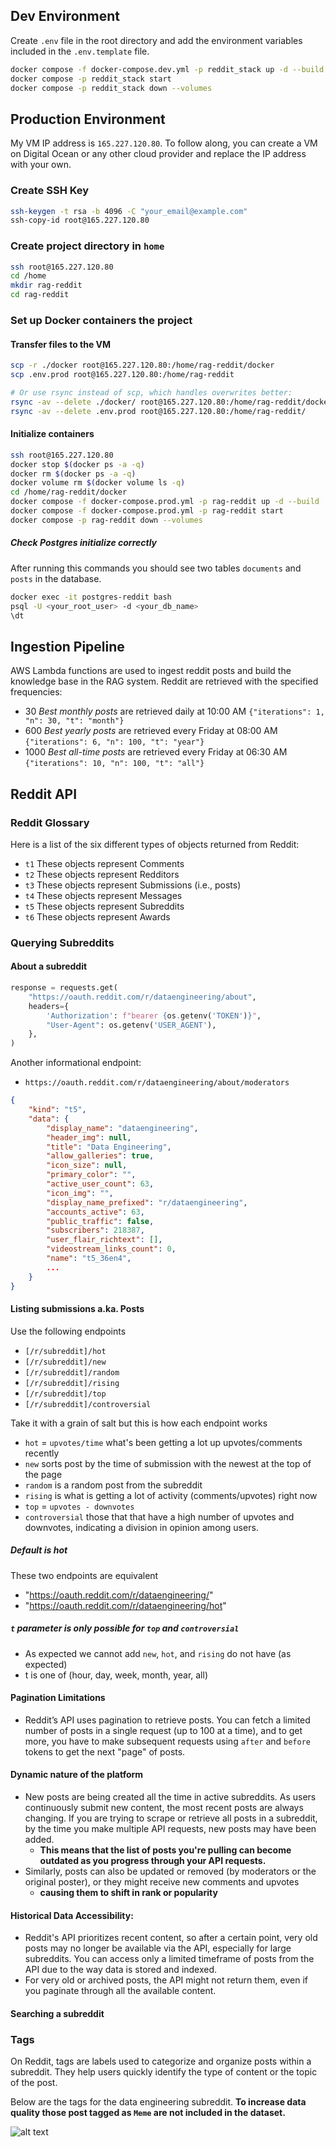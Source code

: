 ## Dev Environment
Create `.env` file in the root directory and add the environment variables included in the `.env.template` file.

```bash
docker compose -f docker-compose.dev.yml -p reddit_stack up -d --build
docker compose -p reddit_stack start
docker compose -p reddit_stack down --volumes
```

## Production Environment
My VM IP address is `165.227.120.80`. To follow along, you can create a VM on Digital Ocean or any other cloud provider and replace the IP address with your own.

### Create SSH Key
```bash
ssh-keygen -t rsa -b 4096 -C "your_email@example.com"
ssh-copy-id root@165.227.120.80
```

### Create project directory in `home`
```bash
ssh root@165.227.120.80
cd /home
mkdir rag-reddit
cd rag-reddit
```

### Set up Docker containers the project
#### Transfer files to the VM
```bash
scp -r ./docker root@165.227.120.80:/home/rag-reddit/docker
scp .env.prod root@165.227.120.80:/home/rag-reddit

# Or use rsync instead of scp, which handles overwrites better:
rsync -av --delete ./docker/ root@165.227.120.80:/home/rag-reddit/docker
rsync -av --delete .env.prod root@165.227.120.80:/home/rag-reddit/
```

#### Initialize containers
```bash
ssh root@165.227.120.80
docker stop $(docker ps -a -q)
docker rm $(docker ps -a -q)
docker volume rm $(docker volume ls -q)
cd /home/rag-reddit/docker
docker compose -f docker-compose.prod.yml -p rag-reddit up -d --build
docker compose -f docker-compose.prod.yml -p rag-reddit start
docker compose -p rag-reddit down --volumes
```

##### Check Postgres initialize correctly
After running this commands you should see two tables `documents` and `posts` in the database.
```bash
docker exec -it postgres-reddit bash
psql -U <your_root_user> -d <your_db_name>
\dt
```

## Ingestion Pipeline
AWS Lambda functions are used to ingest reddit posts and build the knowledge base in the RAG system.
Reddit are retrieved with the specified frequencies:
- 30 *Best monthly posts* are retrieved daily at 10:00 AM `{"iterations": 1, "n": 30, "t": "month"}`
- 600 *Best yearly posts* are retrieved every Friday at 08:00 AM `{"iterations": 6, "n": 100, "t": "year"}`
- 1000 *Best all-time posts* are retrieved every Friday at 06:30 AM `{"iterations": 10, "n": 100, "t": "all"}`


## Reddit API

### Reddit Glossary
Here is a list of the six different types of objects returned from Reddit:    
- `t1` These objects represent Comments
- `t2` These objects represent Redditors           
- `t3` These objects represent Submissions (i.e., posts)
- `t4` These objects represent Messages
- `t5` These objects represent Subreddits   
- `t6` These objects represent Awards

### Querying Subreddits

#### About a subreddit
```python
response = requests.get(
    "https://oauth.reddit.com/r/dataengineering/about",
    headers={
        'Authorization': f"bearer {os.getenv('TOKEN')}",
        "User-Agent": os.getenv('USER_AGENT'),
    },
)
```
Another informational endpoint:
- `https://oauth.reddit.com/r/dataengineering/about/moderators`


```json
{
    "kind": "t5",
    "data": {
        "display_name": "dataengineering",
        "header_img": null,
        "title": "Data Engineering",
        "allow_galleries": true,
        "icon_size": null,
        "primary_color": "",
        "active_user_count": 63,
        "icon_img": "",
        "display_name_prefixed": "r/dataengineering",
        "accounts_active": 63,
        "public_traffic": false,
        "subscribers": 218387,
        "user_flair_richtext": [],
        "videostream_links_count": 0,
        "name": "t5_36en4",
        ...
    }
}
```
#### Listing submissions a.ka. Posts
Use the following endpoints
- `[/r/subreddit]/hot`
- `[/r/subreddit]/new`
- `[/r/subreddit]/random`
- `[/r/subreddit]/rising`
- `[/r/subreddit]/top`
- `[/r/subreddit]/controversial`

Take it with a grain of salt but this is how each endpoint works

- `hot` = `upvotes/time` what's been getting a lot up upvotes/comments recently
- `new` sorts post by the time of submission with the newest at the top of the page
- `random` is a random post from the subreddit
- `rising` is what is getting a lot of activity (comments/upvotes) right now
- `top` = `upvotes - downvotes`
- `controversial` those that that have a high number of upvotes and downvotes, indicating a division in opinion among users.

##### Default is hot
These two endpoints are equivalent
- "https://oauth.reddit.com/r/dataengineering/"
- "https://oauth.reddit.com/r/dataengineering/hot"

##### `t` parameter is only possible for `top` and `controversial`
- As expected we cannot add `new`, `hot`, and `rising` do not have (as expected)
- t is one of (hour, day, week, month, year, all)

#### Pagination Limitations
- Reddit’s API uses pagination to retrieve posts. You can fetch a limited number of posts in a single request (up to 100 at a time), and to get more, you have to make subsequent requests using `after` and `before` tokens to get the next "page" of posts.

#### Dynamic nature of the platform
- New posts are being created all the time in active subreddits. As users continuously submit new content, the most recent posts are always changing. If you are trying to scrape or retrieve all posts in a subreddit, by the time you make multiple API requests, new posts may have been added.
  - **This means that the list of posts you're pulling can become outdated as you progress through your API requests.**
- Similarly, posts can also be updated or removed (by moderators or the original poster), or they might receive new comments and upvotes
  - **causing them to shift in rank or popularity**

####  Historical Data Accessibility:
- Reddit's API prioritizes recent content, so after a certain point, very old posts may no longer be available via the API, especially for large subreddits. You can access only a limited timeframe of posts from the API due to the way data is stored and indexed.
- For very old or archived posts, the API might not return them, even if you paginate through all the available content.

#### Searching a subreddit

### Tags  

On Reddit, tags are labels used to categorize and organize posts within a subreddit. They help users quickly identify the type of content or the topic of the post.

Below are the tags for the data engineering subreddit. **To increase data quality those post tagged as `Meme` are not included in the dataset.**

![alt text](_docs/tags.png)